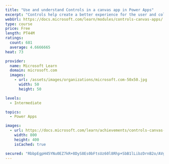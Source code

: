 ```yaml
---
title: "Use and understand Controls in a canvas app in Power Apps"
excerpt: "Controls help create a better experience for the user and collect the appropriate data. This module will help you understand and use Controls."
webUrl: https://docs.microsoft.com/learn/modules/controls-canvas-apps/
type: course
price: Free
length: PT44M
ratings:
  count: 681
  average: 4.6666665
heat: 73

provider:
  name: Microsoft Learn
  domain: microsoft.com
  images:
    - url: /assets/images/organizations/microsoft.com-50x50.jpg
      width: 50
      height: 50

levels:
  - Intermediate

topics:
  - Power Apps

images:
  - url: https://docs.microsoft.com/learn/achievements/controls-canvas-apps-social.png
    width: 800
    height: 400
    isCached: true

secured: "RbbpEgpH45YNu0EZ7kR+8DyS8Es0bFtsUz60l8Rhp+SbB1lLibzDrnB2o/AVgRqMQJ/DTegEFnz+vRXH9kLJ1lFaAIiJHO2b+XqfYgZsDhHYzvdowZUM1WXbwardawk8JkCOPY76Y42yduS2B57+AyupSa37oXi+UPGrsORzlTKP6cK9pCLFEjPvmm7rhL0V7jdkbTi+trDTrIgh1OdPDdN1IsyNdCAIj4Hd7gk2K3BuccXk/BhydiK8maO6jKgdSbp132sQ+QS9cPpjbCxphhmzEdgF45mQZy/LiPKuotkq8fnnbPX2yBmqHj3GawOvw9tROAOYRRvikAVU1h81j9oOjTW3mw8XHkWVQ74AbCvW8/XLpoFdoXUAlj1ZkEuawRDAS3xYgrA8x05NLwH+7A==;8YHK+yDFNzf1XGA2Jp2m/A=="
---
```


